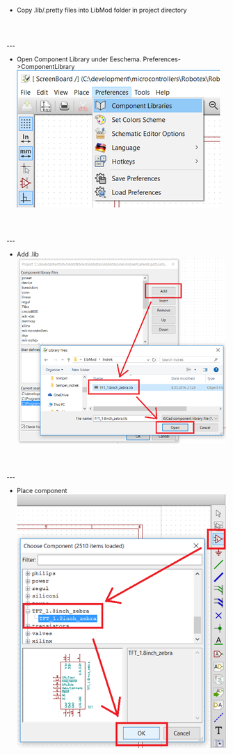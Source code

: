 

- Copy .lib/.pretty files into LibMod folder in project directory  

<br/>
<br/>
<br/>
---

- Open Component Library under Eeschema. Preferences->ComponentLibrary  
![open library dialog](https://raw.githubusercontent.com/indrekluuk/Notes/master/KiCad/images/AddLibrary_Eeschema_menu.png)

<br/>
<br/>
<br/>
---

- Add .lib  
![add .lib](https://raw.githubusercontent.com/indrekluuk/Notes/master/KiCad/images/AddLibrary_Eeschema_libraries.png)

<br/>
<br/>
<br/>
---

- Place component  
![place component](https://raw.githubusercontent.com/indrekluuk/Notes/master/KiCad/images/AddLibrary_Eeschema_place.png)

